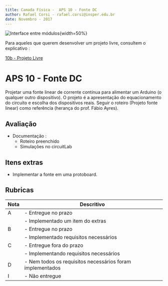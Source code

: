```yaml
---
title: Camada Física -  APS 10 - Fonte DC
author: Rafael Corsi - rafael.corsi@insper.edu.br
date: Novembro - 2017
---
```


![Interface entre módulos](./doc/projeto.png){width=50%}


Para aqueles que querem desenvolver um projeto livre, consultem o explicativo :

[10b - Projeto Livre]()

# APS 10 - Fonte DC

Projetar uma fonte linear de corrente contínua para alimentar um Arduino (o qualquer outro dispositivo). O projeto é a apresentação do equacionamento do circuito e escolha dos dispositivos reais. Seguir o roteiro (Projeto fonte linear) como referência (herança do prof. Fábio Ayres).

## Avaliação

- Documentação :
    - Roteiro preenchido
    - Simulações no circuitLab

## Itens extras

- Implementar a fonte em uma protoboard.


## Rubricas

| Nota | Descritivo                                                |
|------|-----------------------------------------------------------|
| A    | - Entregue no prazo                                       |
|      | - Implementado um item do extras                          |
| B    | - Entregue no prazo                                       |
|      | - Implementado requisitos necessários                     |
| C    | - Entregue fora do prazo                                  |
|      | - Implementando requisitos necessários                    |
| D    | - Nem todos os requisitos necessários foram implementados |
| I    | - Não entregue                                            |




